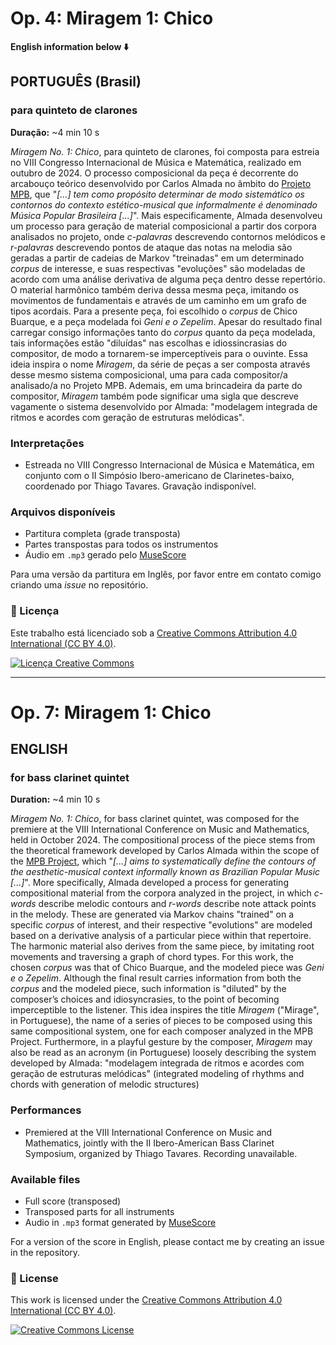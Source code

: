 # Op. 4: Miragem 1: Chico

**English information below ⬇️**

## PORTUGUÊS (Brasil)

### para quinteto de clarones
**Duração:** ~4 min 10 s

*Miragem No. 1: Chico*, para quinteto de clarones, foi composta para estreia no VIII Congresso Internacional de Música e Matemática, realizado em outubro de 2024. O processo composicional da peça é decorrente do arcabouço teórico desenvolvido por Carlos Almada no âmbito do [Projeto MPB](https://projetompb.com.br/), que "*[...] tem como propósito determinar de modo sistemático os contornos do contexto estético-musical que informalmente é denominado Música Popular Brasileira [...]*". Mais especificamente, Almada desenvolveu um processo para geração de material composicional a partir dos corpora analisados no projeto, onde *c-palavras* descrevendo contornos melódicos e *r-palavras* descrevendo pontos de ataque das notas na melodia são geradas a partir de cadeias de Markov "treinadas" em um determinado *corpus* de interesse, e suas respectivas "evoluções" são modeladas de acordo com uma análise derivativa de alguma peça dentro desse repertório. O material harmônico também deriva dessa mesma peça, imitando os movimentos de fundamentais e através de um caminho em um grafo de tipos acordais. Para a presente peça, foi escolhido o *corpus* de Chico Buarque, e a peça modelada foi *Geni e o Zepelim*. Apesar do resultado final carregar consigo informações tanto do *corpus* quanto da peça modelada, tais informações estão "diluídas" nas escolhas e idiossincrasias do compositor, de modo a tornarem-se imperceptíveis para o ouvinte. Essa ideia inspira o nome *Miragem*, da série de peças a ser composta através desse mesmo sistema composicional, uma para cada compositor/a analisado/a no Projeto MPB. Ademais, em uma brincadeira da parte do compositor, *Miragem* também pode significar uma sigla que descreve vagamente o sistema desenvolvido por Almada: "modelagem integrada de ritmos e acordes com geração de estruturas melódicas".

### Interpretações
* Estreada no VIII Congresso Internacional de Música e Matemática, em conjunto com o II Simpósio Ibero-americano de Clarinetes-baixo, coordenado por Thiago Tavares. Gravação indisponível.

### Arquivos disponíveis
* Partitura completa (grade transposta)
* Partes transpostas para todos os instrumentos
* Áudio em `.mp3` gerado pelo [MuseScore](https://musescore.org/)

Para uma versão da partitura em Inglês, por favor entre em contato comigo criando uma *issue* no repositório.

### 📄 Licença

Este trabalho está licenciado sob a [Creative Commons Attribution 4.0 International (CC BY 4.0)](https://creativecommons.org/licenses/by/4.0/deed.pt_BR).

[![Licença Creative Commons](https://licensebuttons.net/l/by/4.0/88x31.png)](https://creativecommons.org/licenses/by/4.0/)

---

# Op. 7: Miragem 1: Chico

## ENGLISH

### for bass clarinet quintet
**Duration:** ~4 min 10 s

*Miragem No. 1: Chico*, for bass clarinet quintet, was composed for the premiere at the VIII International Conference on Music and Mathematics, held in October 2024. The compositional process of the piece stems from the theoretical framework developed by Carlos Almada within the scope of the [MPB Project](https://projetompb.com.br/), which "*[...] aims to systematically define the contours of the aesthetic-musical context informally known as Brazilian Popular Music [...]*". More specifically, Almada developed a process for generating compositional material from the corpora analyzed in the project, in which *c-words* describe melodic contours and *r-words* describe note attack points in the melody. These are generated via Markov chains "trained" on a specific *corpus* of interest, and their respective "evolutions" are modeled based on a derivative analysis of a particular piece within that repertoire. The harmonic material also derives from the same piece, by imitating root movements and traversing a graph of chord types. For this work, the chosen *corpus* was that of Chico Buarque, and the modeled piece was *Geni e o Zepelim*. Although the final result carries information from both the *corpus* and the modeled piece, such information is "diluted" by the composer’s choices and idiosyncrasies, to the point of becoming imperceptible to the listener. This idea inspires the title *Miragem* ("Mirage", in Portuguese), the name of a series of pieces to be composed using this same compositional system, one for each composer analyzed in the MPB Project. Furthermore, in a playful gesture by the composer, *Miragem* may also be read as an acronym (in Portuguese) loosely describing the system developed by Almada: "modelagem integrada de ritmos e acordes com geração de estruturas melódicas" (integrated modeling of rhythms and chords with generation of melodic structures)

### Performances
* Premiered at the VIII International Conference on Music and Mathematics, jointly with the II Ibero-American Bass Clarinet Symposium, organized by Thiago Tavares. Recording unavailable.

### Available files
* Full score (transposed)
* Transposed parts for all instruments
* Audio in `.mp3` format generated by [MuseScore](https://musescore.org/)

For a version of the score in English, please contact me by creating an issue in the repository.

### 📄 License

This work is licensed under the [Creative Commons Attribution 4.0 International (CC BY 4.0)](https://creativecommons.org/licenses/by/4.0/).

[![Creative Commons License](https://licensebuttons.net/l/by/4.0/88x31.png)](https://creativecommons.org/licenses/by/4.0/)
